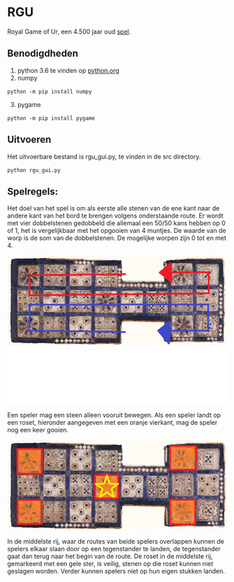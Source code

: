 # RGU
Royal Game of Ur, een 4.500 jaar oud [spel](https://en.wikipedia.org/wiki/Royal_Game_of_Ur).

## Benodigdheden

1. python 3.6 te vinden op [python.org](https://www.python.org)
2. numpy
```
python -m pip install numpy
```
3. pygame
```
python -m pip install pygame
```

## Uitvoeren
Het uitvoerbare bestand is rgu_gui.py, te vinden in de src directory.
```
python rgu_gui.py
```
## Spelregels:
Het doel van het spel is om als eerste alle stenen van de ene kant naar de andere kant van het bord te brengen volgens onderstaande route. Er wordt met vier dobbelstenen gedobbeld die allemaal een 50/50 kans hebben op 0 of 1, het is vergelijkbaar met het opgooien van 4 muntjes. De waarde van de worp is de som van de dobbelstenen. De mogelijke worpen zijn 0 tot en met 4. 

![Route](https://github.com/WillemReynvaan/RGU/blob/master/Royal%20Game%20of%20Ur/src/board_transparent_bg_route.png)

Een speler mag een steen alleen vooruit bewegen. Als een speler landt op een roset, hieronder aangegeven met een oranje vierkant, mag de speler nog een keer gooien.

![Rosetten](https://github.com/WillemReynvaan/RGU/blob/master/Royal%20Game%20of%20Ur/src/board_transparent_bg_rosetten.png)

In de middelste rij, waar de routes van beide spelers overlappen kunnen de spelers elkaar slaan door op een tegenstander te landen, de tegenstander gaat dan terug naar het begin van de route. De roset in de middelste rij, gemarkeerd met een gele ster, is veilig, stenen op die roset kunnen niet geslagen worden. Verder kunnen spelers niet op hun eigen stukken landen. 
